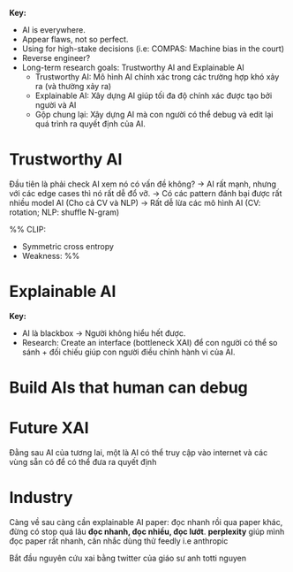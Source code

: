 **Key:**
- AI is everywhere.
- Appear flaws, not so perfect.
- Using for high-stake decisions (i.e: COMPAS: Machine bias in the court)
- Reverse engineer? 
- Long-term research goals: Trustworthy AI and Explainable AI 
	- Trustworthy AI: Mô hình AI chính xác trong các trường hợp khó xảy ra (và thường xảy ra)
	- Explainable AI: Xây dựng AI giúp tối đa độ chính xác được tạo bởi người và AI
	- Gộp chung lại: Xây dựng AI mà con người có thể debug và edit lại quá trình ra quyết định của AI. 

# Trustworthy AI
Đầu tiên là phải check AI xem nó có vấn đề không?
-> AI rất mạnh, nhưng với các edge cases thì nó rất dễ đổ vỡ.
-> Có các pattern đánh bại được rất nhiều model AI (Cho cả CV và NLP)
-> Rất dễ lừa các mô hình AI (CV: rotation; NLP: shuffle N-gram)

%% CLIP:
- Symmetric cross entropy
- Weakness:  %%
# Explainable AI 
**Key:**
- AI là blackbox -> Người không hiểu hết được. 
- Research: Create an interface (bottleneck XAI) để con người có thể so sánh + đối chiếu giúp con người điều chỉnh hành vi của AI. 
# Build AIs that human can debug 

# Future XAI 
Đằng sau AI của tương lai, một là AI có thể truy cập vào internet và các vùng sẵn có để có thể đưa ra quyết định

# Industry
Càng về sau càng cần explainable AI
paper: đọc nhanh rồi qua paper khác, đừng có stop quá lâu **đọc nhanh, đọc nhiều, đọc lướt**. 
**perplexity** giúp mình đọc paper rất nhanh, cân nhắc dùng thử
feedly
i.e anthropic

Bắt đầu nguyên cứu xai bằng twitter của giáo sư anh totti nguyen 

